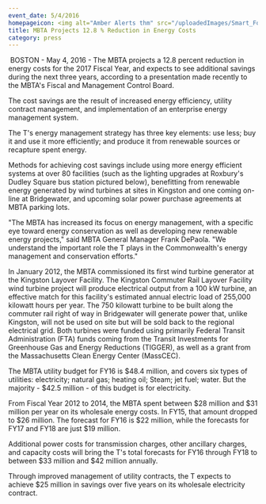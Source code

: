 ```yaml
---
event_date: 5/4/2016
homepageicon: <img alt="Amber Alerts thm" src="/uploadedImages/Smart_Forms/News,_Events_and_Press_Releases/NoSta_OrLine_Inbnd_thm.gif?n=1904" />
title: MBTA Projects 12.8 % Reduction in Energy Costs
category: press
---
```

<p>&#160;BOSTON - May 4, 2016 - The MBTA projects a 12.8 percent reduction in energy costs for the 2017 Fiscal Year, and expects to see additional savings during the next three years, according to a presentation made recently to the MBTA's Fiscal and Management Control Board.</p>
<p>The cost savings are the result of increased energy efficiency, utility contract management, and implementation of an enterprise energy management system.</p>
<p>The T's energy management strategy has three key elements: use less; buy it and use it more efficiently; and produce it from renewable sources or recapture spent energy.</p>
<p>Methods for achieving cost savings include using more energy efficient systems at over 80 facilities (such as the lighting upgrades at Roxbury's Dudley Square bus station pictured below), benefitting from renewable energy generated by wind turbines at sites in Kingston and one coming on-line at Bridgewater, and upcoming solar power purchase agreements at MBTA parking lots.</p>
<p>"The MBTA has increased its focus on energy management, with a specific eye toward energy conservation as well as developing new renewable energy projects," said MBTA General Manager Frank DePaola. "We understand the important role the T plays in the Commonwealth's energy management and conservation efforts."</p>
<p>In January 2012, the MBTA commissioned its first wind turbine generator at the Kingston Layover Facility. The Kingston Commuter Rail Layover Facility wind turbine project will produce electrical output from a 100 kW turbine, an effective match for this facility's estimated annual electric load of 255,000 kilowatt hours per year. The 750 kilowatt turbine to be built along the commuter rail right of way in Bridgewater will generate power that, unlike Kingston, will not be used on site but will be sold back to the regional electrical grid. Both turbines were funded using primarily Federal Transit Administration (FTA) funds coming from the Transit Investments for Greenhouse Gas and Energy Reductions (TIGGER), as well as a grant from the Massachusetts Clean Energy Center (MassCEC).</p>
<p>The MBTA utility budget for FY16 is $48.4 million, and covers six types of utilities: electricity; natural gas; heating oil; Steam; jet fuel; water. But the majority - $42.5 million - of this budget is for electricity.</p>
<p>From Fiscal Year 2012 to 2014, the MBTA spent between $28 million and $31 million per year on its wholesale energy costs. In FY15, that amount dropped to $26 million. The forecast for FY16 is $22 million, while the forecasts for FY17 and FY18 are just $19 million.</p>
<p>Additional power costs for transmission charges, other ancillary charges, and capacity costs will bring the T's total forecasts for FY16 through FY18 to between $33 million and $42 million annually.</p>
<p>Through improved management of utility contracts, the T expects to achieve $25 million in savings over five years on its wholesale electricity contract.</p>

